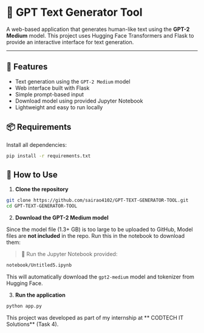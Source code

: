 
# 🧠 GPT Text Generator Tool

A web-based application that generates human-like text using the **GPT-2 Medium** model. This project uses Hugging Face Transformers and Flask to provide an interactive interface for text generation.

---

## 🚀 Features

- Text generation using the `GPT-2 Medium` model
- Web interface built with Flask
- Simple prompt-based input
- Download model using provided Jupyter Notebook
- Lightweight and easy to run locally



## 📦 Requirements

Install all dependencies:

```bash
pip install -r requirements.txt
```


## 🧰 How to Use

1. **Clone the repository**

```bash
git clone https://github.com/sairao4102/GPT-TEXT-GENERATOR-TOOL.git
cd GPT-TEXT-GENERATOR-TOOL
```

2. **Download the GPT-2 Medium model**

Since the model file (1.3+ GB) is too large to be uploaded to GitHub, 
Model files are **not included** in the repo. Run this in the notebook to download them:

> 🧾 Run the Jupyter Notebook provided:

```bash
notebook/Untitled5.ipynb
```

This will automatically download the `gpt2-medium` model and tokenizer from Hugging Face.

3. **Run the application**

```bash
python app.py
```

This project was developed as part of my internship at ** CODTECH IT Solutions** (Task 4).


